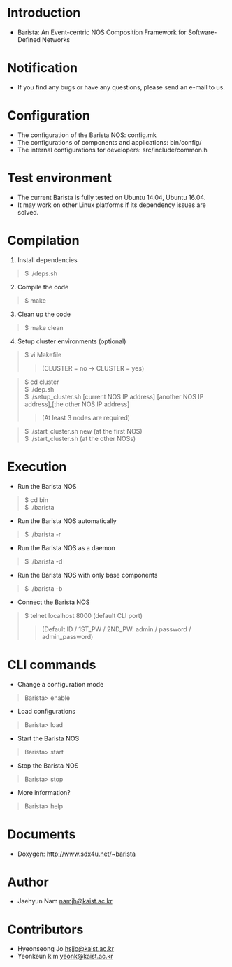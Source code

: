 # Introduction
- Barista: An Event-centric NOS Composition Framework for Software-Defined Networks 

# Notification
- If you find any bugs or have any questions, please send an e-mail to us.  

# Configuration
- The configuration of the Barista NOS: config.mk  
- The configurations of components and applications: bin/config/  
- The internal configurations for developers: src/include/common.h  

# Test environment
- The current Barista is fully tested on Ubuntu 14.04, Ubuntu 16.04.  
- It may work on other Linux platforms if its dependency issues are solved.  

# Compilation
1. Install dependencies  
> $ ./deps.sh  

2. Compile the code  
> $ make  

3. Clean up the code  
> $ make clean  

4. Setup cluster environments (optional)  
> $ vi Makefile  
> > (CLUSTER = no -> CLUSTER = yes)  

> $ cd cluster  
> $ ./dep.sh  
> $ ./setup_cluster.sh [current NOS IP address] [another NOS IP address],[the other NOS IP address]  
> > (At least 3 nodes are required)  

> $ ./start_cluster.sh new (at the first NOS)  
> $ ./start_cluster.sh (at the other NOSs)  

# Execution
- Run the Barista NOS  
> $ cd bin  
> $ ./barista  

- Run the Barista NOS automatically
> $ ./barista -r

- Run the Barista NOS as a daemon
> $ ./barista -d

- Run the Barista NOS with only base components
> $ ./barista -b

- Connect the Barista NOS  
> $ telnet localhost 8000 (default CLI port)  
> > (Default ID / 1ST_PW / 2ND_PW: admin / password / admin_password)  

# CLI commands
- Change a configuration mode
> Barista> enable
- Load configurations
> Barista> load
- Start the Barista NOS
> Barista> start
- Stop the Barista NOS
> Barista> stop
- More information?
> Barista> help  

# Documents
- Doxygen: http://www.sdx4u.net/~barista  

# Author
- Jaehyun Nam <namjh@kaist.ac.kr>  

# Contributors
- Hyeonseong Jo <hsjjo@kaist.ac.kr>  
- Yeonkeun kim <yeonk@kaist.ac.kr>  
